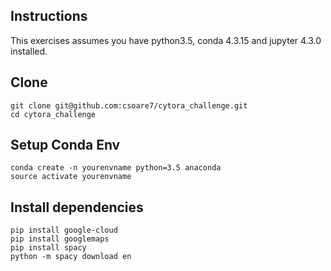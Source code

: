 ## Instructions
This exercises assumes you have python3.5, conda 4.3.15 and jupyter 4.3.0 installed.

## Clone
```
git clone git@github.com:csoare7/cytora_challenge.git
cd cytora_challenge
```
## Setup Conda Env 
```
conda create -n yourenvname python=3.5 anaconda
source activate yourenvname
```
## Install dependencies
```
pip install google-cloud
pip install googlemaps
pip install spacy
python -m spacy download en
```
